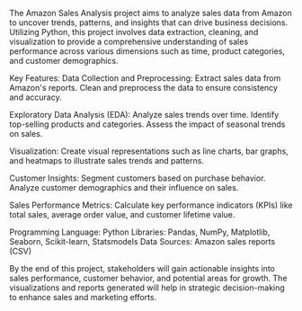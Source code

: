 The Amazon Sales Analysis project aims to analyze sales data from Amazon to uncover trends, patterns, and insights that can drive business decisions. Utilizing Python, this project involves data extraction, cleaning, and visualization to provide a comprehensive understanding of sales performance across various dimensions such as time, product categories, and customer demographics.

Key Features:
Data Collection and Preprocessing:
Extract sales data from Amazon's reports.
Clean and preprocess the data to ensure consistency and accuracy.

Exploratory Data Analysis (EDA):
Analyze sales trends over time.
Identify top-selling products and categories.
Assess the impact of seasonal trends on sales.

Visualization:
Create visual representations such as line charts, bar graphs, and heatmaps to illustrate sales trends and patterns.

Customer Insights:
Segment customers based on purchase behavior.
Analyze customer demographics and their influence on sales.

Sales Performance Metrics:
Calculate key performance indicators (KPIs) like total sales, average order value, and customer lifetime value.

Programming Language: Python
Libraries: Pandas, NumPy, Matplotlib, Seaborn, Scikit-learn, Statsmodels
Data Sources: Amazon sales reports (CSV)

By the end of this project, stakeholders will gain actionable insights into sales performance, customer behavior, and potential areas for growth. The visualizations and reports generated will help in strategic decision-making to enhance sales and marketing efforts.

